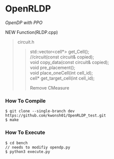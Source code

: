 # OpenRLDP
*OpenDP with PPO*

NEW Function(RLDP.cpp)  
>circuit.h 
>>std::vector<cell*> get_Cell();  
>>//circuit(const circuit& copied);  
>>void copy_data(const circuit& copied);  
>>void pre_placement();  
>>void place_oneCell(int cell_id);  
>>cell* get_target_cell(int cell_id);  
>>  
>>Remove CMeasure

### How To Compile
    $ git clone --single-branch dev https://github.com/kwonsh01/OpenRLDP_test.git
    $ make

### How To Execute
    $ cd bench
    // needs to modifiy opendp.py
    $ python3 execute.py